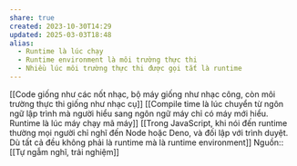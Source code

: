 ```yaml
---
share: true
created: 2023-10-30T14:29
updated: 2025-03-03T18:48
alias:
  - Runtime là lúc chạy
  - Runtime environment là môi trường thực thi
  - Nhiều lúc môi trường thực thi được gọi tắt là runtime
---
```

[[Code giống như các nốt nhạc, bộ máy giống như nhạc công, còn môi trường thực thi giống như nhạc cụ]]
[[Compile time là lúc chuyển từ ngôn ngữ lập trình mà người hiểu sang ngôn ngữ máy chỉ có máy mới hiểu. Runtime là lúc máy chạy mã máy]]
[[Trong JavaScript, khi nói đến runtime thường mọi người chỉ nghĩ đến Node hoặc Deno, và đối lập với trình duyệt. Dù tất cả đều không phải là runtime mà là runtime environment]]
Nguồn:: [[Tự ngẫm nghĩ, trải nghiệm]]
